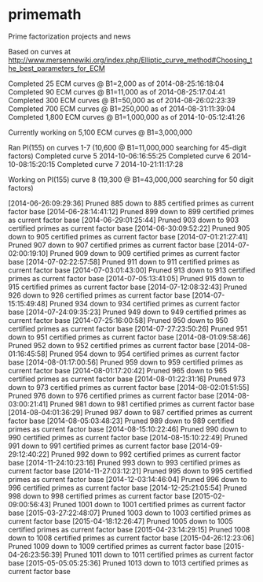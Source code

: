 primemath
=========

Prime factorization projects and news

Based on curves at http://www.mersennewiki.org/index.php/Elliptic_curve_method#Choosing_the_best_parameters_for_ECM

Completed 25 ECM curves @ B1=2,000 as of 2014-08-25:16:18:04
Completed 90 ECM curves @ B1=11,000 as of 2014-08-25:17:04:41
Completed 300 ECM curves @ B1=50,000 as of 2014-08-26:02:23:39
Completed 700 ECM curves @ B1=250,000 as of 2014-08-31:11:39:04
Completed 1,800 ECM curves @ B1=1,000,000 as of 2014-10-05:12:41:26

Currently working on 5,100 ECM curves @ B1=3,000,000

Ran PI(155) on curves 1-7 (10,600 @ B1=11,000,000 searching for 45-digit factors)
Completed curve 5 2014-10-06:16:55:25
Completed curve 6 2014-10-08:15:20:15
Completed curve 7 2014-10-21:11:17:28

Working on PI(155) curve 8 (19,300 @ B1=43,000,000 searching for 50 digit factors)

[2014-06-26:09:29:36] Pruned 885 down to 885 certified primes as current factor base
[2014-06-28:14:41:12] Pruned 899 down to 899 certified primes as current factor base
[2014-06-29:01:25:44] Pruned 903 down to 903 certified primes as current factor base
[2014-06-30:09:52:22] Pruned 905 down to 905 certified primes as current factor base
[2014-07-01:21:27:41] Pruned 907 down to 907 certified primes as current factor base
[2014-07-02:00:19:10] Pruned 909 down to 909 certified primes as current factor base
[2014-07-02:22:57:58] Pruned 911 down to 911 certified primes as current factor base
[2014-07-03:01:43:00] Pruned 913 down to 913 certified primes as current factor base
[2014-07-05:13:41:05] Pruned 915 down to 915 certified primes as current factor base
[2014-07-12:08:32:43] Pruned 926 down to 926 certified primes as current factor base
[2014-07-15:15:49:48] Pruned 934 down to 934 certified primes as current factor base
[2014-07-24:09:35:23] Pruned 949 down to 949 certified primes as current factor base
[2014-07-25:16:00:58] Pruned 950 down to 950 certified primes as current factor base
[2014-07-27:23:50:26] Pruned 951 down to 951 certified primes as current factor base
[2014-08-01:09:58:46] Pruned 952 down to 952 certified primes as current factor base
[2014-08-01:16:45:58] Pruned 954 down to 954 certified primes as current factor base
[2014-08-01:17:00:56] Pruned 959 down to 959 certified primes as current factor base
[2014-08-01:17:20:42] Pruned 965 down to 965 certified primes as current factor base
[2014-08-01:22:31:16] Pruned 973 down to 973 certified primes as current factor base
[2014-08-02:01:51:55] Pruned 976 down to 976 certified primes as current factor base
[2014-08-03:00:21:41] Pruned 981 down to 981 certified primes as current factor base
[2014-08-04:01:36:29] Pruned 987 down to 987 certified primes as current factor base
[2014-08-05:03:48:23] Pruned 989 down to 989 certified primes as current factor base
[2014-08-15:10:22:46] Pruned 990 down to 990 certified primes as current factor base
[2014-08-15:10:22:49] Pruned 991 down to 991 certified primes as current factor base
[2014-09-29:12:40:22] Pruned 992 down to 992 certified primes as current factor base
[2014-11-24:10:23:16] Pruned 993 down to 993 certified primes as current factor base
[2014-11-27:03:12:21] Pruned 995 down to 995 certified primes as current factor base
[2014-12-03:14:46:04] Pruned 996 down to 996 certified primes as current factor base
[2014-12-25:21:05:54] Pruned 998 down to 998 certified primes as current factor base
[2015-02-09:00:56:43] Pruned 1001 down to 1001 certified primes as current factor base
[2015-03-27:22:48:07] Pruned 1003 down to 1003 certified primes as current factor base
[2015-04-18:12:26:47] Pruned 1005 down to 1005 certified primes as current factor base
[2015-04-23:14:29:15] Pruned 1008 down to 1008 certified primes as current factor base
[2015-04-26:12:23:06] Pruned 1009 down to 1009 certified primes as current factor base
[2015-04-26:23:56:39] Pruned 1011 down to 1011 certified primes as current factor base
[2015-05-05:05:25:36] Pruned 1013 down to 1013 certified primes as current factor base

